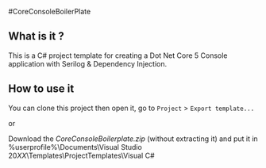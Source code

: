 ﻿#CoreConsoleBoilerPlate

## What is it ?
This is a C# project template for creating a Dot Net Core 5 Console application with Serilog & Dependency Injection.

## How to use it
You can clone this project then open it, go to `Project` > `Export template...`

or

Download the *CoreConsoleBoilerplate.zip* (without extracting it) and put it in %userprofile%\Documents\Visual Studio 20*XX*\Templates\ProjectTemplates\Visual C#